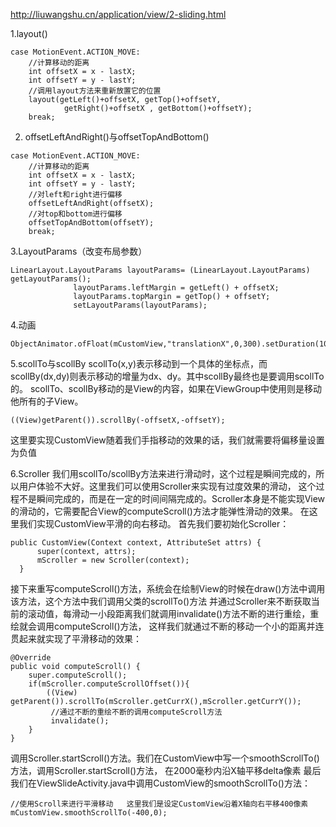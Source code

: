 http://liuwangshu.cn/application/view/2-sliding.html

1.layout()
```
case MotionEvent.ACTION_MOVE:
    //计算移动的距离
    int offsetX = x - lastX;
    int offsetY = y - lastY;
    //调用layout方法来重新放置它的位置
    layout(getLeft()+offsetX, getTop()+offsetY,
            getRight()+offsetX , getBottom()+offsetY);
    break;
```
2. offsetLeftAndRight()与offsetTopAndBottom()
```
case MotionEvent.ACTION_MOVE:
    //计算移动的距离
    int offsetX = x - lastX;
    int offsetY = y - lastY;
    //对left和right进行偏移
    offsetLeftAndRight(offsetX);
    //对top和bottom进行偏移
    offsetTopAndBottom(offsetY);
    break;
```

3.LayoutParams（改变布局参数）
```
LinearLayout.LayoutParams layoutParams= (LinearLayout.LayoutParams) getLayoutParams();
              layoutParams.leftMargin = getLeft() + offsetX;
              layoutParams.topMargin = getTop() + offsetY;
              setLayoutParams(layoutParams);
```

4.动画
```
ObjectAnimator.ofFloat(mCustomView,"translationX",0,300).setDuration(1000).start();
```

5.scollTo与scollBy
scollTo(x,y)表示移动到一个具体的坐标点，而scollBy(dx,dy)则表示移动的增量为dx、dy。其中scollBy最终也是要调用scollTo的。
scollTo、scollBy移动的是View的内容，如果在ViewGroup中使用则是移动他所有的子View。
```
((View)getParent()).scrollBy(-offsetX,-offsetY);
```
这里要实现CustomView随着我们手指移动的效果的话，我们就需要将偏移量设置为负值

6.Scroller
我们用scollTo/scollBy方法来进行滑动时，这个过程是瞬间完成的，所以用户体验不大好。这里我们可以使用Scroller来实现有过度效果的滑动，
这个过程不是瞬间完成的，而是在一定的时间间隔完成的。Scroller本身是不能实现View的滑动的，它需要配合View的computeScroll()方法才能弹性滑动的效果。
在这里我们实现CustomView平滑的向右移动。
首先我们要初始化Scroller：
```
public CustomView(Context context, AttributeSet attrs) {
      super(context, attrs);
      mScroller = new Scroller(context);
  }
```
接下来重写computeScroll()方法，系统会在绘制View的时候在draw()方法中调用该方法，这个方法中我们调用父类的scrollTo()方法
并通过Scroller来不断获取当前的滚动值，每滑动一小段距离我们就调用invalidate()方法不断的进行重绘，重绘就会调用computeScroll()方法，
这样我们就通过不断的移动一个小的距离并连贯起来就实现了平滑移动的效果：
```
@Override
public void computeScroll() {
    super.computeScroll();
    if(mScroller.computeScrollOffset()){
        ((View) getParent()).scrollTo(mScroller.getCurrX(),mScroller.getCurrY());
         //通过不断的重绘不断的调用computeScroll方法
         invalidate();
    }  
}
```
调用Scroller.startScroll()方法。我们在CustomView中写一个smoothScrollTo()方法，调用Scroller.startScroll()方法，
在2000毫秒内沿X轴平移delta像素
最后我们在ViewSlideActivity.java中调用CustomView的smoothScrollTo()方法：
```
//使用Scroll来进行平滑移动   这里我们是设定CustomView沿着X轴向右平移400像素
mCustomView.smoothScrollTo(-400,0);
```